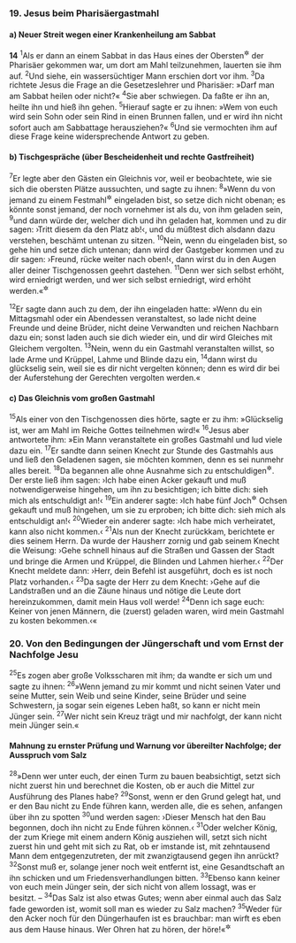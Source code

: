### 19. Jesus beim Pharisäergastmahl

#### a) Neuer Streit wegen einer Krankenheilung am Sabbat

__14__
<sup>1</sup>Als er dann an einem Sabbat in das Haus eines der Obersten<sup title="= der führenden Männer">&#x2732;</sup> der Pharisäer gekommen war, um dort am Mahl teilzunehmen, lauerten sie ihm auf.
<sup>2</sup>Und siehe, ein wassersüchtiger Mann erschien dort vor ihm.
<sup>3</sup>Da richtete Jesus die Frage an die Gesetzeslehrer und Pharisäer: »Darf man am Sabbat heilen oder nicht?«
<sup>4</sup>Sie aber schwiegen. Da faßte er ihn an, heilte ihn und hieß ihn gehen.
<sup>5</sup>Hierauf sagte er zu ihnen: »Wem von euch wird sein Sohn oder sein Rind in einen Brunnen fallen, und er wird ihn nicht sofort auch am Sabbattage herausziehen?«
<sup>6</sup>Und sie vermochten ihm auf diese Frage keine widersprechende Antwort zu geben.

#### b) Tischgespräche (über Bescheidenheit und rechte Gastfreiheit)

<sup>7</sup>Er legte aber den Gästen ein Gleichnis vor, weil er beobachtete, wie sie sich die obersten Plätze aussuchten, und sagte zu ihnen:
<sup>8</sup>»Wenn du von jemand zu einem Festmahl<sup title="vgl. 12,36">&#x2732;</sup> eingeladen bist, so setze dich nicht obenan; es könnte sonst jemand, der noch vornehmer ist als du, von ihm geladen sein,
<sup>9</sup>und dann würde der, welcher dich und ihn geladen hat, kommen und zu dir sagen: ›Tritt diesem da den Platz ab!‹, und du müßtest dich alsdann dazu verstehen, beschämt untenan zu sitzen.
<sup>10</sup>Nein, wenn du eingeladen bist, so gehe hin und setze dich untenan; dann wird der Gastgeber kommen und zu dir sagen: ›Freund, rücke weiter nach oben!‹, dann wirst du in den Augen aller deiner Tischgenossen geehrt dastehen.
<sup>11</sup>Denn wer sich selbst erhöht, wird erniedrigt werden, und wer sich selbst erniedrigt, wird erhöht werden.«<sup title="Mt 23,12">&#x2732;</sup>

<sup>12</sup>Er sagte dann auch zu dem, der ihn eingeladen hatte: »Wenn du ein Mittagsmahl oder ein Abendessen veranstaltest, so lade nicht deine Freunde und deine Brüder, nicht deine Verwandten und reichen Nachbarn dazu ein; sonst laden auch sie dich wieder ein, und dir wird Gleiches mit Gleichem vergolten.
<sup>13</sup>Nein, wenn du ein Gastmahl veranstalten willst, so lade Arme und Krüppel, Lahme und Blinde dazu ein,
<sup>14</sup>dann wirst du glückselig sein, weil sie es dir nicht vergelten können; denn es wird dir bei der Auferstehung der Gerechten vergolten werden.«

#### c) Das Gleichnis vom großen Gastmahl

<sup>15</sup>Als einer von den Tischgenossen dies hörte, sagte er zu ihm: »Glückselig ist, wer am Mahl im Reiche Gottes teilnehmen wird!«
<sup>16</sup>Jesus aber antwortete ihm: »Ein Mann veranstaltete ein großes Gastmahl und lud viele dazu ein.
<sup>17</sup>Er sandte dann seinen Knecht zur Stunde des Gastmahls aus und ließ den Geladenen sagen, sie möchten kommen, denn es sei nunmehr alles bereit.
<sup>18</sup>Da begannen alle ohne Ausnahme sich zu entschuldigen<sup title="= abzusagen">&#x2732;</sup>. Der erste ließ ihm sagen: ›Ich habe einen Acker gekauft und muß notwendigerweise hingehen, um ihn zu besichtigen; ich bitte dich: sieh mich als entschuldigt an!‹
<sup>19</sup>Ein anderer sagte: ›Ich habe fünf Joch<sup title="= Paar">&#x2732;</sup> Ochsen gekauft und muß hingehen, um sie zu erproben; ich bitte dich: sieh mich als entschuldigt an!‹
<sup>20</sup>Wieder ein anderer sagte: ›Ich habe mich verheiratet, kann also nicht kommen.‹
<sup>21</sup>Als nun der Knecht zurückkam, berichtete er dies seinem Herrn. Da wurde der Hausherr zornig und gab seinem Knecht die Weisung: ›Gehe schnell hinaus auf die Straßen und Gassen der Stadt und bringe die Armen und Krüppel, die Blinden und Lahmen hierher.‹
<sup>22</sup>Der Knecht meldete dann: ›Herr, dein Befehl ist ausgeführt, doch es ist noch Platz vorhanden.‹
<sup>23</sup>Da sagte der Herr zu dem Knecht: ›Gehe auf die Landstraßen und an die Zäune hinaus und nötige die Leute dort hereinzukommen, damit mein Haus voll werde!
<sup>24</sup>Denn ich sage euch: Keiner von jenen Männern, die (zuerst) geladen waren, wird mein Gastmahl zu kosten bekommen.‹«

### 20. Von den Bedingungen der Jüngerschaft und vom Ernst der Nachfolge Jesu

<sup>25</sup>Es zogen aber große Volksscharen mit ihm; da wandte er sich um und sagte zu ihnen:
<sup>26</sup>»Wenn jemand zu mir kommt und nicht seinen Vater und seine Mutter, sein Weib und seine Kinder, seine Brüder und seine Schwestern, ja sogar sein eigenes Leben haßt, so kann er nicht mein Jünger sein.
<sup>27</sup>Wer nicht sein Kreuz trägt und mir nachfolgt, der kann nicht mein Jünger sein.«

#### Mahnung zu ernster Prüfung und Warnung vor übereilter Nachfolge; der Ausspruch vom Salz

<sup>28</sup>»Denn wer unter euch, der einen Turm zu bauen beabsichtigt, setzt sich nicht zuerst hin und berechnet die Kosten, ob er auch die Mittel zur Ausführung des Planes habe?
<sup>29</sup>Sonst, wenn er den Grund gelegt hat, und er den Bau nicht zu Ende führen kann, werden alle, die es sehen, anfangen über ihn zu spotten
<sup>30</sup>und werden sagen: ›Dieser Mensch hat den Bau begonnen, doch ihn nicht zu Ende führen können.‹
<sup>31</sup>Oder welcher König, der zum Kriege mit einem andern König ausziehen will, setzt sich nicht zuerst hin und geht mit sich zu Rat, ob er imstande ist, mit zehntausend Mann dem entgegenzutreten, der mit zwanzigtausend gegen ihn anrückt?
<sup>32</sup>Sonst muß er, solange jener noch weit entfernt ist, eine Gesandtschaft an ihn schicken und um Friedensverhandlungen bitten.
<sup>33</sup>Ebenso kann keiner von euch mein Jünger sein, der sich nicht von allem lossagt, was er besitzt. –
<sup>34</sup>Das Salz ist also etwas Gutes; wenn aber einmal auch das Salz fade geworden ist, womit soll man es wieder zu Salz machen?
<sup>35</sup>Weder für den Acker noch für den Düngerhaufen ist es brauchbar: man wirft es eben aus dem Hause hinaus. Wer Ohren hat zu hören, der höre!«<sup title="Mt 5,13; Mk 9,50">&#x2732;</sup>
